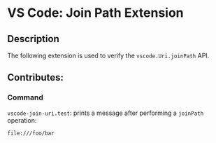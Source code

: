 # VS Code: Join Path Extension

## Description

The following extension is used to verify the `vscode.Uri.joinPath` API.

## Contributes:

### Command

`vscode-join-uri.test`: prints a message after performing a `joinPath` operation:

```
file:///foo/bar
```
